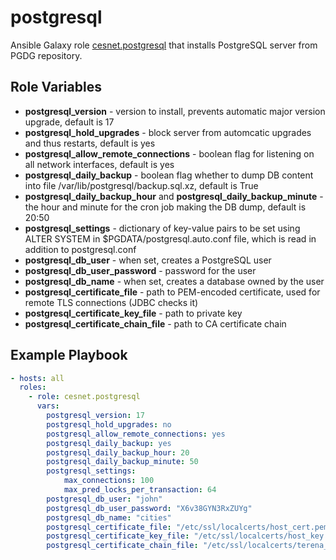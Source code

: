 postgresql
==========

Ansible Galaxy role [cesnet.postgresql](https://galaxy.ansible.com/cesnet/postgresql) that installs PostgreSQL 
server from PGDG repository.

Role Variables
--------------

- **postgresql_version** - version to install, prevents automatic major version upgrade, default is 17
- **postgresql_hold_upgrades** - block server from automcatic upgrades and thus restarts, default is yes
- **postgresql_allow_remote_connections** - boolean flag for listening on all network interfaces, default is yes
- **postgresql_daily_backup** - boolean flag whether to dump DB content into file /var/lib/postgresql/backup.sql.xz, default is True
- **postgresql_daily_backup_hour** and **postgresql_daily_backup_minute** - the hour and minute for the cron job making the DB dump, default is 20:50  
- **postgresql_settings** - dictionary of key-value pairs to be set using ALTER SYSTEM in $PGDATA/postgresql.auto.conf file, which is read in addition to postgresql.conf
- **postgresql_db_user** - when set, creates a PostgreSQL user
- **postgresql_db_user_password** - password for the user
- **postgresql_db_name** - when set, creates a database owned by the user
- **postgresql_certificate_file** - path to PEM-encoded certificate, used for remote TLS connections (JDBC checks it)
- **postgresql_certificate_key_file** - path to private key
- **postgresql_certificate_chain_file** - path to CA certificate chain
        
Example Playbook
----------------
```yaml
- hosts: all
  roles:
    - role: cesnet.postgresql
      vars:
        postgresql_version: 17
        postgresql_hold_upgrades: no
        postgresql_allow_remote_connections: yes
        postgresql_daily_backup: yes
        postgresql_daily_backup_hour: 20
        postgresql_daily_backup_minute: 50
        postgresql_settings:
            max_connections: 100
            max_pred_locks_per_transaction: 64
        postgresql_db_user: "john"
        postgresql_db_user_password: "X6v38GYN3RxZUYg"
        postgresql_db_name: "cities"
        postgresql_certificate_file: "/etc/ssl/localcerts/host_cert.pem"
        postgresql_certificate_key_file: "/etc/ssl/localcerts/host_key.pem"
        postgresql_certificate_chain_file: "/etc/ssl/localcerts/terena_ssl_ca_3.pem"
```
